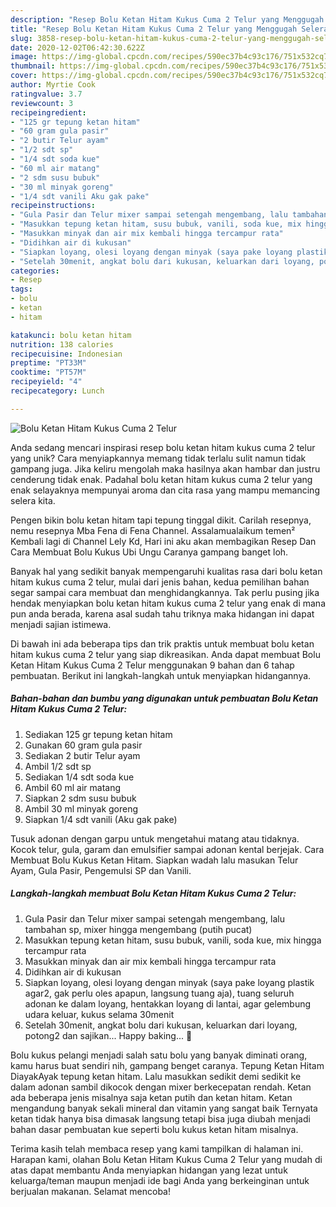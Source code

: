 ```yaml
---
description: "Resep Bolu Ketan Hitam Kukus Cuma 2 Telur yang Menggugah Selera"
title: "Resep Bolu Ketan Hitam Kukus Cuma 2 Telur yang Menggugah Selera"
slug: 3858-resep-bolu-ketan-hitam-kukus-cuma-2-telur-yang-menggugah-selera
date: 2020-12-02T06:42:30.622Z
image: https://img-global.cpcdn.com/recipes/590ec37b4c93c176/751x532cq70/bolu-ketan-hitam-kukus-cuma-2-telur-foto-resep-utama.jpg
thumbnail: https://img-global.cpcdn.com/recipes/590ec37b4c93c176/751x532cq70/bolu-ketan-hitam-kukus-cuma-2-telur-foto-resep-utama.jpg
cover: https://img-global.cpcdn.com/recipes/590ec37b4c93c176/751x532cq70/bolu-ketan-hitam-kukus-cuma-2-telur-foto-resep-utama.jpg
author: Myrtie Cook
ratingvalue: 3.7
reviewcount: 3
recipeingredient:
- "125 gr tepung ketan hitam"
- "60 gram gula pasir"
- "2 butir Telur ayam"
- "1/2 sdt sp"
- "1/4 sdt soda kue"
- "60 ml air matang"
- "2 sdm susu bubuk"
- "30 ml minyak goreng"
- "1/4 sdt vanili Aku gak pake"
recipeinstructions:
- "Gula Pasir dan Telur mixer sampai setengah mengembang, lalu tambahan sp, mixer hingga mengembang (putih pucat)"
- "Masukkan tepung ketan hitam, susu bubuk, vanili, soda kue, mix hingga tercampur rata"
- "Masukkan minyak dan air mix kembali hingga tercampur rata"
- "Didihkan air di kukusan"
- "Siapkan loyang, olesi loyang dengan minyak (saya pake loyang plastik agar2, gak perlu oles apapun, langsung tuang aja), tuang seluruh adonan ke dalam loyang, hentakkan loyang di lantai, agar gelembung udara keluar, kukus selama 30menit"
- "Setelah 30menit, angkat bolu dari kukusan, keluarkan dari loyang, potong2 dan sajikan... Happy baking... 🤗"
categories:
- Resep
tags:
- bolu
- ketan
- hitam

katakunci: bolu ketan hitam 
nutrition: 138 calories
recipecuisine: Indonesian
preptime: "PT33M"
cooktime: "PT57M"
recipeyield: "4"
recipecategory: Lunch

---
```



![Bolu Ketan Hitam Kukus Cuma 2 Telur](https://img-global.cpcdn.com/recipes/590ec37b4c93c176/751x532cq70/bolu-ketan-hitam-kukus-cuma-2-telur-foto-resep-utama.jpg)

Anda sedang mencari inspirasi resep bolu ketan hitam kukus cuma 2 telur yang unik? Cara menyiapkannya memang tidak terlalu sulit namun tidak gampang juga. Jika keliru mengolah maka hasilnya akan hambar dan justru cenderung tidak enak. Padahal bolu ketan hitam kukus cuma 2 telur yang enak selayaknya mempunyai aroma dan cita rasa yang mampu memancing selera kita.

Pengen bikin bolu ketan hitam tapi tepung tinggal dikit. Carilah resepnya, nemu resepnya Mba Fena di Fena Channel. Assalamualaikum temen² Kembali lagi di Channel Lely Kd, Hari ini aku akan membagikan Resep Dan Cara Membuat Bolu Kukus Ubi Ungu Caranya gampang banget loh.

Banyak hal yang sedikit banyak mempengaruhi kualitas rasa dari bolu ketan hitam kukus cuma 2 telur, mulai dari jenis bahan, kedua pemilihan bahan segar sampai cara membuat dan menghidangkannya. Tak perlu pusing jika hendak menyiapkan bolu ketan hitam kukus cuma 2 telur yang enak di mana pun anda berada, karena asal sudah tahu triknya maka hidangan ini dapat menjadi sajian istimewa.


Di bawah ini ada beberapa tips dan trik praktis untuk membuat bolu ketan hitam kukus cuma 2 telur yang siap dikreasikan. Anda dapat membuat Bolu Ketan Hitam Kukus Cuma 2 Telur menggunakan 9 bahan dan 6 tahap pembuatan. Berikut ini langkah-langkah untuk menyiapkan hidangannya.

<!--inarticleads1-->

##### Bahan-bahan dan bumbu yang digunakan untuk pembuatan Bolu Ketan Hitam Kukus Cuma 2 Telur:

1. Sediakan 125 gr tepung ketan hitam
1. Gunakan 60 gram gula pasir
1. Sediakan 2 butir Telur ayam
1. Ambil 1/2 sdt sp
1. Sediakan 1/4 sdt soda kue
1. Ambil 60 ml air matang
1. Siapkan 2 sdm susu bubuk
1. Ambil 30 ml minyak goreng
1. Siapkan 1/4 sdt vanili (Aku gak pake)


Tusuk adonan dengan garpu untuk mengetahui matang atau tidaknya. Kocok telur, gula, garam dan emulsifier sampai adonan kental berjejak. Cara Membuat Bolu Kukus Ketan Hitam. Siapkan wadah lalu masukan Telur Ayam, Gula Pasir, Pengemulsi SP dan Vanili. 

<!--inarticleads2-->

##### Langkah-langkah membuat Bolu Ketan Hitam Kukus Cuma 2 Telur:

1. Gula Pasir dan Telur mixer sampai setengah mengembang, lalu tambahan sp, mixer hingga mengembang (putih pucat)
1. Masukkan tepung ketan hitam, susu bubuk, vanili, soda kue, mix hingga tercampur rata
1. Masukkan minyak dan air mix kembali hingga tercampur rata
1. Didihkan air di kukusan
1. Siapkan loyang, olesi loyang dengan minyak (saya pake loyang plastik agar2, gak perlu oles apapun, langsung tuang aja), tuang seluruh adonan ke dalam loyang, hentakkan loyang di lantai, agar gelembung udara keluar, kukus selama 30menit
1. Setelah 30menit, angkat bolu dari kukusan, keluarkan dari loyang, potong2 dan sajikan... Happy baking... 🤗


Bolu kukus pelangi menjadi salah satu bolu yang banyak diminati orang, kamu harus buat sendiri nih, gampang benget caranya. Tepung Ketan Hitam DiayakAyak tepung ketan hitam. Lalu masukkan sedikit demi sedikit ke dalam adonan sambil dikocok dengan mixer berkecepatan rendah. Ketan ada beberapa jenis misalnya saja ketan putih dan ketan hitam. Ketan mengandung banyak sekali mineral dan vitamin yang sangat baik Ternyata ketan tidak hanya bisa dimasak langsung tetapi bisa juga diubah menjadi bahan dasar pembuatan kue seperti bolu kukus ketan hitam misalnya. 

Terima kasih telah membaca resep yang kami tampilkan di halaman ini. Harapan kami, olahan Bolu Ketan Hitam Kukus Cuma 2 Telur yang mudah di atas dapat membantu Anda menyiapkan hidangan yang lezat untuk keluarga/teman maupun menjadi ide bagi Anda yang berkeinginan untuk berjualan makanan. Selamat mencoba!
